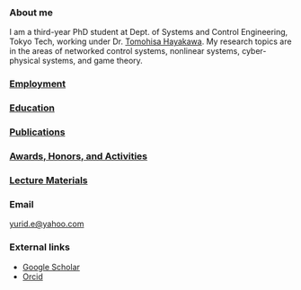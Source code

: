 ### About me

I am a third-year PhD student at Dept. of Systems and Control Engineering, Tokyo Tech, working under Dr. [Tomohisa Hayakawa](http://www.dsl.sc.e.titech.ac.jp/hayakawa/index.html). My research topics are in the areas of networked control systems, nonlinear systems, cyber-physical systems, and game theory.

### [Employment](https://yurideka.github.io/employment)

### [Education](https://yurideka.github.io/education)

### [Publications](https://yurideka.github.io/publications)

### [Awards, Honors, and Activities](https://yurideka.github.io/aha)

### [Lecture Materials](LecMat/Lec.md)

### Email

yurid.e@yahoo.com 

### External links
- [Google Scholar](https://scholar.google.co.jp/citations?user=p_rRSS4AAAAJ&hl=en#)
- [Orcid](https://orcid.org/0000-0003-2054-952X)




